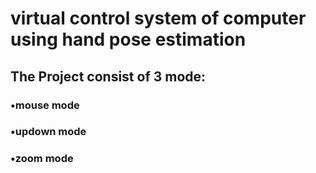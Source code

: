 # virtual control system of computer using hand pose estimation
## The Project consist of 3 mode:
### •mouse mode
### •updown mode
### •zoom mode
